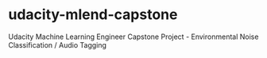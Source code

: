 # udacity-mlend-capstone
Udacity Machine Learning Engineer Capstone Project - Environmental Noise Classification / Audio Tagging
